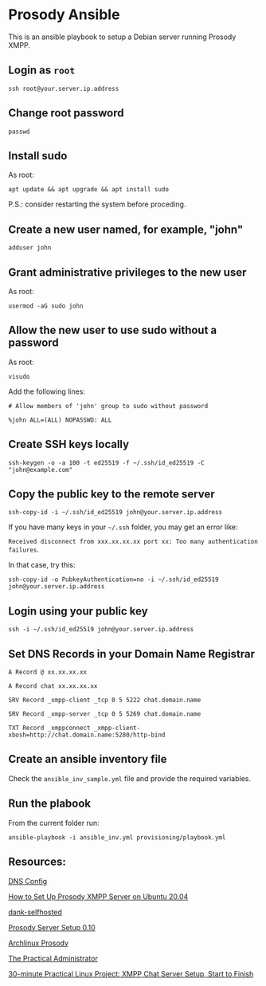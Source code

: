 # Prosody Ansible

This is an ansible playbook to setup a Debian server running Prosody XMPP.

## Login as `root`

`ssh root@your.server.ip.address`

## Change root password

`passwd`

## Install sudo

As root:

`apt update && apt upgrade && apt install sudo`

P.S.: consider restarting the system before proceding.

## Create a new user named, for example, "john"

`adduser john`

## Grant administrative privileges to the new user

As root:

`usermod -aG sudo john`

## Allow the new user to use sudo without a password

As root:

`visudo`

Add the following lines:

```
# Allow members of 'john' group to sudo without password

%john ALL=(ALL) NOPASSWD: ALL
```

## Create SSH keys locally

`ssh-keygen -o -a 100 -t ed25519 -f ~/.ssh/id_ed25519 -C "john@example.com"`

## Copy the public key to the remote server

`ssh-copy-id -i ~/.ssh/id_ed25519 john@your.server.ip.address`

If you have many keys in your `~/.ssh` folder, you may get an error like:

`Received disconnect from xxx.xx.xx.xx port xx: Too many authentication failures`.

In that case, try this:

`ssh-copy-id -o PubkeyAuthentication=no -i ~/.ssh/id_ed25519 john@your.server.ip.address`

## Login using your public key

`ssh -i ~/.ssh/id_ed25519 john@your.server.ip.address`

## Set DNS Records in your Domain Name Registrar

`A Record @ xx.xx.xx.xx`

`A Record chat xx.xx.xx.xx`

`SRV Record _xmpp-client _tcp 0 5 5222 chat.domain.name`

`SRV Record _xmpp-server _tcp 0 5 5269 chat.domain.name`

`TXT Record _xmppconnect _xmpp-client-xbosh=http://chat.domain.name:5280/http-bind`

## Create an ansible inventory file

Check the `ansible_inv_sample.yml` file and provide the required variables.

## Run the plabook

From the current folder run:

`ansible-playbook -i ansible_inv.yml provisioning/playbook.yml`

## Resources:

[DNS Config](https://youtu.be/-0M0NeZ_cU4)

[How to Set Up Prosody XMPP Server on Ubuntu 20.04](https://www.linuxbabe.com/ubuntu/install-configure-prosody-xmpp-server-ubuntu-20-04)

[dank-selfhosted](https://github.com/cullum/dank-selfhosted)

[Prosody Server Setup 0.10](https://www.cyberpunk.rs/prosody-server-setup-0-10-xmpp)

[Archlinux Prosody](https://wiki.archlinux.org/index.php/Prosody)

[The Practical Administrator](https://practical-admin.com/blog/private-chat-using-prosody/)

[30-minute Practical Linux Project: XMPP Chat Server Setup, Start to Finish](https://www.youtube.com/watch?v=-0M0NeZ_cU4)
